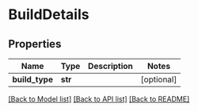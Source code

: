 # BuildDetails

## Properties
Name | Type | Description | Notes
------------ | ------------- | ------------- | -------------
**build_type** | **str** |  | [optional] 

[[Back to Model list]](../README.md#documentation-for-models) [[Back to API list]](../README.md#documentation-for-api-endpoints) [[Back to README]](../README.md)


